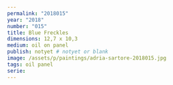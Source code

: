 ```yaml
---
permalink: "2018015"
year: "2018"
number: "015"
title: Blue Freckles
dimensions: 12,7 x 10,3
medium: oil on panel
publish: notyet # notyet or blank
image: /assets/p/paintings/adria-sartore-2018015.jpg
tags: oil panel
serie:
---
```

